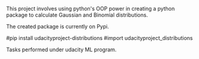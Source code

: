 This project involves using python's OOP power in creating a python package to calculate Gaussian and Binomial distributions.

The created package is currently on Pypi.

#pip install udacityproject-distributions
#import udacityproject_distributions

Tasks performed under udacity ML program.
